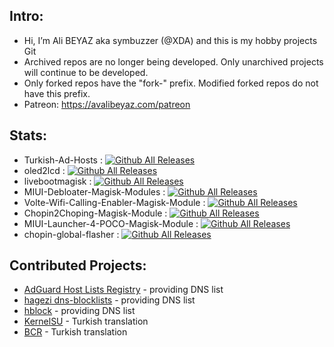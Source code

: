## Intro:  
- Hi, I’m Ali BEYAZ  aka symbuzzer (@XDA) and this is my hobby projects Git  
- Archived repos are no longer being developed. Only unarchived projects will continue to be developed.  
- Only forked repos have the "fork-" prefix. Modified forked repos do not have this prefix.
- Patreon: https://avalibeyaz.com/patreon
  
## Stats:  
- Turkish-Ad-Hosts : [![Github All Releases](https://img.shields.io/github/downloads/symbuzzer/Turkish-Ad-Hosts/total.svg)](https://github.com/symbuzzer/Turkish-Ad-Hosts)  
- oled2lcd : [![Github All Releases](https://img.shields.io/github/downloads/symbuzzer/oled2lcd/total.svg)](https://github.com/symbuzzer/oled2lcd)
- livebootmagisk : [![Github All Releases](https://img.shields.io/github/downloads/symbuzzer/livebootmagisk/total.svg)](https://github.com/symbuzzer/livebootmagisk)
- MIUI-Debloater-Magisk-Modules : [![Github All Releases](https://img.shields.io/github/downloads/symbuzzer/MIUI-Debloater-Magisk-Modules/total.svg)](https://github.com/symbuzzer/MIUI-Debloater-Magisk-Modules)
- Volte-Wifi-Calling-Enabler-Magisk-Module : [![Github All Releases](https://img.shields.io/github/downloads/symbuzzer/Volte-Wifi-Calling-Enabler-Magisk-Module/total.svg)](https://github.com/symbuzzer/Volte-Wifi-Calling-Enabler-Magisk-Module)  
- Chopin2Choping-Magisk-Module : [![Github All Releases](https://img.shields.io/github/downloads/symbuzzer/Chopin2Choping-Magisk-Module/total.svg)](https://github.com/symbuzzer/Chopin2Choping-Magisk-Module)  
- MIUI-Launcher-4-POCO-Magisk-Module : [![Github All Releases](https://img.shields.io/github/downloads/symbuzzer/MIUI-Launcher-4-POCO-Magisk-Module/total.svg)](https://github.com/symbuzzer/MIUI-Launcher-4-POCO-Magisk-Module) 
- chopin-global-flasher : [![Github All Releases](https://img.shields.io/github/downloads/symbuzzer/chopin-global-flasher/total.svg)](https://github.com/symbuzzer/chopin-global-flasher)
  
## Contributed Projects:  
- [AdGuard Host Lists Registry](https://github.com/AdguardTeam/HostlistsRegistry) - providing DNS list  
- [hagezi dns-blocklists](https://github.com/hagezi/dns-blocklists) - providing DNS list  
- [hblock](https://github.com/hectorm/hblock) - providing DNS list  
- [KernelSU](https://github.com/tiann/KernelSU) - Turkish translation
- [BCR](https://github.com/chenxiaolong/BCR) - Turkish translation
<!---
symbuzzer/symbuzzer is a ✨ special ✨ repository because its `README.md` (this file) appears on your GitHub profile.
You can click the Preview link to take a look at your changes.
--->
